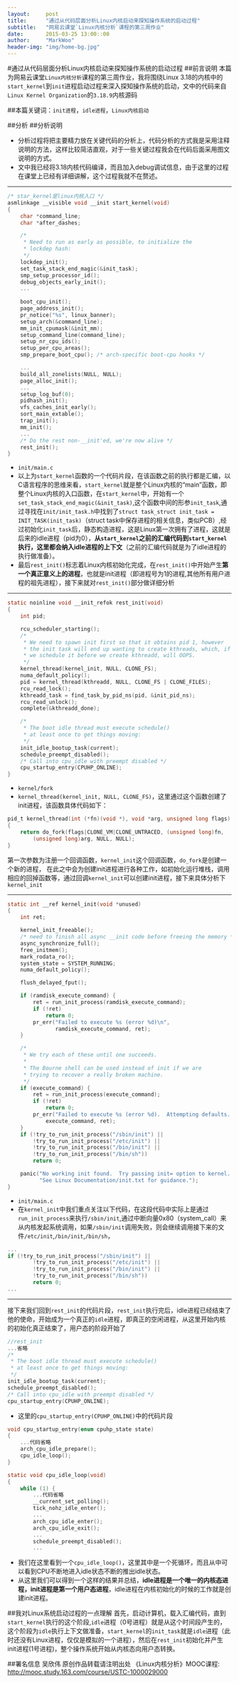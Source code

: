 ```yaml
---
layout:     post
title:      "通过从代码层面分析Linux内核启动来探知操作系统的启动过程"
subtitle:   "网易云课堂`Linux内核分析`课程的第三周作业"
date:       2015-03-25 13:00::00
author:     "MarkWoo"
header-img: "img/home-bg.jpg"
---
```


#通过从代码层面分析Linux内核启动来探知操作系统的启动过程
##前言说明
本篇为网易云课堂`Linux内核分析`课程的第三周作业，我将围绕Linux 3.18的内核中的`start_kernel`到`init`进程启动过程来深入探知操作系统的启动，文中的代码来自`Linux Kernel Organization`的`3.18.9`内核源码

##本篇关键词：`init进程`，`idle进程`，`Linux内核启动`

##分析
##分析说明
- 分析过程将把主要精力放在关键代码的分析上，代码分析的方式我是采用注释说明的方法，这样比较简洁直观，对于一些关键过程我会在代码后面采用图文说明的方式。
- 文中我已经将3.18内核代码编译，而且加入debug调试信息，由于这里的过程在课堂上已经有详细讲解，这个过程我就不在赘述。

---

```c
/* star_kernel是linux内核入口 */
asmlinkage __visible void __init start_kernel(void) 
{
	char *command_line;
	char *after_dashes;

	/*
	 * Need to run as early as possible, to initialize the
	 * lockdep hash:
	 */
	lockdep_init();
	set_task_stack_end_magic(&init_task);
	smp_setup_processor_id();
	debug_objects_early_init();
    ...
    
	boot_cpu_init();
	page_address_init();
	pr_notice("%s", linux_banner);
	setup_arch(&command_line);
	mm_init_cpumask(&init_mm);
	setup_command_line(command_line);
	setup_nr_cpu_ids();
	setup_per_cpu_areas();
	smp_prepare_boot_cpu();	/* arch-specific boot-cpu hooks */

    ...
	build_all_zonelists(NULL, NULL);
	page_alloc_init();
    ...
	setup_log_buf(0);
	pidhash_init();
	vfs_caches_init_early();
	sort_main_extable();
	trap_init();
	mm_init();
    ...
    /* Do the rest non-__init'ed, we're now alive */
	rest_init();
}
```

- `init/main.c`
- 以上为`start_kernel`函数的一个代码片段，在该函数之前的执行都是汇编，以C语言程序的思维来看，`start_kernel`就是整个Linux内核的“main”函数，即整个Linux内核的入口函数，在`start_kernel`中，开始有一个`set_task_stack_end_magic(&init_task)`,这个函数中间的形参`init_task`,通过寻找在`init/init_task.h`中找到了`struct task_struct init_task = INIT_TASK(init_task)`（struct task中保存进程的相关信息，类似PCB）,经过初始化`init_task`后，静态构造进程，这是Linux第一次拥有了进程，这就是后来的idle进程（pid为0），**从`start_kernel`之前的汇编代码到`start_kernel`执行，这里都会纳入idle进程的上下文**（之前的汇编代码就是为了idle进程的执行做准备）。
- 最后`rest_init()`标志着Linux内核初始化完成，在`rest_init()`中开始产生**第一个真正意义上的进程**，也就是init进程（即进程号为1的进程,其他所有用户进程的祖先进程），接下来就对`rest_init()`部分做详细分析

---

```c
static noinline void __init_refok rest_init(void)
{
	int pid;

	rcu_scheduler_starting();
	/*
	 * We need to spawn init first so that it obtains pid 1, however
	 * the init task will end up wanting to create kthreads, which, if
	 * we schedule it before we create kthreadd, will OOPS.
	 */
	kernel_thread(kernel_init, NULL, CLONE_FS);
	numa_default_policy();
	pid = kernel_thread(kthreadd, NULL, CLONE_FS | CLONE_FILES);
	rcu_read_lock();
	kthreadd_task = find_task_by_pid_ns(pid, &init_pid_ns);
	rcu_read_unlock();
	complete(&kthreadd_done);

	/*
	 * The boot idle thread must execute schedule()
	 * at least once to get things moving:
	 */
	init_idle_bootup_task(current);
	schedule_preempt_disabled();
	/* Call into cpu_idle with preempt disabled */
	cpu_startup_entry(CPUHP_ONLINE);
}
```
- `kernel/fork`
- `kernel_thread(kernel_init, NULL, CLONE_FS)`，这里通过这个函数创建了init进程，该函数具体代码如下：

```c
pid_t kernel_thread(int (*fn)(void *), void *arg, unsigned long flags)
{
	return do_fork(flags|CLONE_VM|CLONE_UNTRACED, (unsigned long)fn,
		(unsigned long)arg, NULL, NULL);
}
```

第一次参数为注册一个回调函数，`kernel_init`这个回调函数，`do_fork`是创建一个新的进程， 在此之中会为创建init进程进行各种工作，如初始化运行堆栈，调用相应的回掉函数等，通过回调`kernel_init`可以创建init进程，接下来具体分析下`kernel_init`

---

```c
static int __ref kernel_init(void *unused)
{
	int ret;

	kernel_init_freeable();
	/* need to finish all async __init code before freeing the memory */
	async_synchronize_full();
	free_initmem();
	mark_rodata_ro();
	system_state = SYSTEM_RUNNING;
	numa_default_policy();

	flush_delayed_fput();

	if (ramdisk_execute_command) {
		ret = run_init_process(ramdisk_execute_command);
		if (!ret)
			return 0;
		pr_err("Failed to execute %s (error %d)\n",
		       ramdisk_execute_command, ret);
	}

	/*
	 * We try each of these until one succeeds.
	 *
	 * The Bourne shell can be used instead of init if we are
	 * trying to recover a really broken machine.
	 */
	if (execute_command) {
		ret = run_init_process(execute_command);
		if (!ret)
			return 0;
		pr_err("Failed to execute %s (error %d).  Attempting defaults...\n",
			execute_command, ret);
	}
	if (!try_to_run_init_process("/sbin/init") ||
	    !try_to_run_init_process("/etc/init") ||
	    !try_to_run_init_process("/bin/init") ||
	    !try_to_run_init_process("/bin/sh"))
		return 0;

	panic("No working init found.  Try passing init= option to kernel. "
	      "See Linux Documentation/init.txt for guidance.");
}
```

- `init/main.c`
- 在`kernel_init`中我们重点关注以下代码，在这段代码中实际上是通过`run_init_process`来执行`/sbin/init`,通过中断向量0x80（system_call）来从内核发起系统调用，如果`/sbin/init`调用失败，则会继续调用接下来的文件`/etc/init`,`/bin/init`,`/bin/sh`，

```c
...
if (!try_to_run_init_process("/sbin/init") ||
	    !try_to_run_init_process("/etc/init") ||
	    !try_to_run_init_process("/bin/init") ||
	    !try_to_run_init_process("/bin/sh"))
		return 0;
...
```

---
接下来我们回到`rest_init`的代码片段，`rest_init`执行完后，idle进程已经结束了他的使命，开始成为一个真正的`idle`进程，即真正的空闲进程，从这里开始内核的初始化真正结束了，用户态的阶段开始了
```c
//rest_init
...省略
/*
 * The boot idle thread must execute schedule()
 * at least once to get things moving:
 */
init_idle_bootup_task(current);
schedule_preempt_disabled();
/* Call into cpu_idle with preempt disabled */
cpu_startup_entry(CPUHP_ONLINE);
```
- 这里的`cpu_startup_entry(CPUHP_ONLINE)`中的代码片段

```c
void cpu_startup_entry(enum cpuhp_state state)
{
    ...代码省略
    arch_cpu_idle_prepare();
    cpu_idle_loop();
}

static void cpu_idle_loop(void)
{
	while (1) {
		...代码省略
		__current_set_polling();
		tick_nohz_idle_enter();
        ...
		arch_cpu_idle_enter();
		arch_cpu_idle_exit();
		...
		schedule_preempt_disabled();
		...
```

- 我们在这里看到一个`cpu_idle_loop()`，这里其中是一个死循环，而且从中可以看到CPU不断地进入idle状态不断的推出idle状态。
- 从这里我们可以得到一个这样的结果并总结，**idle进程是一个唯一的内核态进程，init进程是第一个用户态进程**，idle进程在内核初始化的时候的工作就是创建init进程。

##我对Linux系统启动过程的一点理解
首先，启动计算机，载入汇编代码，直到`start_kernel`执行的这个阶段,`idle`进程（0号进程）就是从这个时间段产生的，这个阶段为`idle`执行上下文做准备，`start_kernel`的`init_task`就是`idle`进程（此时还没有Linux进程，仅仅是模拟的一个进程），然后在`rest_init`初始化并产生init进程(1号进程)，整个操作系统开始从内核态向用户态转换。


##署名信息
    吴欣伟 原创作品转载请注明出处 《Linux内核分析》MOOC课程: http://mooc.study.163.com/course/USTC-1000029000

